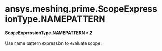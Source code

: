 <a id="ansys-meshing-prime-scopeexpressiontype-namepattern"></a>

# ansys.meshing.prime.ScopeExpressionType.NAMEPATTERN

<a id="ansys.meshing.prime.ScopeExpressionType.NAMEPATTERN"></a>

#### ScopeExpressionType.NAMEPATTERN *= 2*

Use name pattern expression to evaluate scope.

<!-- !! processed by numpydoc !! -->
